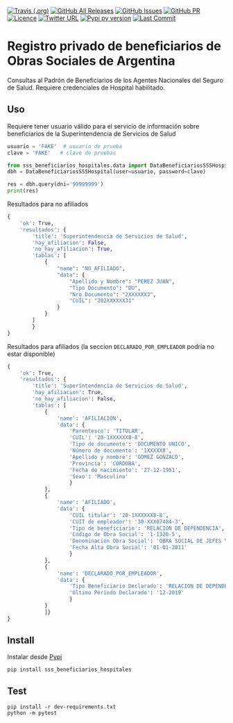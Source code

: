 [![Travis (.org)](https://img.shields.io/travis/cluster311/sss-beneficiarios?style=for-the-badge)](https://pypi.org/project/sss-beneficiarios-hospitales/)
[![GitHub All Releases](https://img.shields.io/github/downloads/cluster311/sss-beneficiarios/total?style=for-the-badge)](https://github.com/cluster311/sss-beneficiarios/releases)
[![GitHub Issues](https://img.shields.io/github/issues/cluster311/sss-beneficiarios?style=for-the-badge)](https://github.com/cluster311/sss-beneficiarios/issues)
[![GitHub PR](https://img.shields.io/github/issues-pr/cluster311/sss-beneficiarios?style=for-the-badge)](https://github.com/cluster311/sss-beneficiarios/pulls)
[![Licence](https://img.shields.io/github/license/cluster311/sss-beneficiarios?style=for-the-badge)](https://github.com/cluster311/sss-beneficiarios/blob/master/LICENSE)
[![Twitter URL](https://img.shields.io/twitter/url?style=for-the-badge&url=https%3A%2F%2Ftwitter.com%2Fcluster311)](https://twitter.com/cluster311)
[![Pypi py version](https://img.shields.io/pypi/pyversions/sss-beneficiarios-hospitales?style=for-the-badge)](https://pypi.org/project/sss-beneficiarios-hospitales/)
[![Last Commit](https://img.shields.io/github/last-commit/cluster311/sss-beneficiarios?style=for-the-badge)](https://github.com/cluster311/sss-beneficiarios/commits/master)
# Registro privado de beneficiarios de Obras Sociales de Argentina

Consultas al Padrón de Beneficiarios de los Agentes Nacionales del Seguro de Salud. Requiere credenciales de Hospital habilitado.

## Uso

Requiere tener usuario válido para el servicio de información sobre beneficiarios de 
la Superintendencia de Servicios de Salud

``` python
usuario = 'FAKE'  # usuario de prueba
clave = 'FAKE'   # clave de pruebas

from sss_beneficiarios_hospitales.data import DataBeneficiariosSSSHospital
dbh = DataBeneficiariosSSSHospital(user=usuario, password=clave)

res = dbh.query(dni='99999999')
print(res)
```

Resultados para no afiliados

``` python
{
    'ok': True, 
    'resultados': {
        'title': 'Superintendencia de Servicios de Salud',
        'hay_afiliacion': False,
        'no_hay_afiliacion': True,
        'tablas': [
            {
                "name": "NO_AFILIADO",
                "data": {
                    "Apellido y Nombre": "PEREZ JUAN",
                    "Tipo Documento": "DU",
                    "Nro Documento": "2XXXXXX3",
                    "CUIL": "202XXXXXX31"
                }
            }
        ]
        }
}
```

Resultados para afiliados (la seccion `DECLARADO_POR_EMPLEADOR` podría no estar disponible)

``` python
{
    'ok': True, 
    'resultados': {
        'title': 'Superintendencia de Servicios de Salud', 
        'hay_afiliacion': True, 
        'no_hay_afiliacion': False, 
        'tablas': [
            {
                'name': 'AFILIACION', 
                'data': {
                    'Parentesco': 'TITULAR', 
                    'CUIL': '20-1XXXXXX8-8', 
                    'Tipo de documento': 'DOCUMENTO UNICO', 
                    'Número de documento': '1XXXXX8', 
                    'Apellido y nombre': 'GOMEZ GONZALO', 
                    'Provincia': 'CORDOBA', 
                    'Fecha de nacimiento': '27-12-1951', 
                    'Sexo': 'Masculino'
                    }
            }, 
            {
                'name': 'AFILIADO', 
                'data': {
                    'CUIL titular': '20-1XXXXXX8-8', 
                    'CUIT de empleador': '30-XXX07484-3', 
                    'Tipo de beneficiario': 'RELACION DE DEPENDENCIA', 
                    'Código de Obra Social': '1-1320-5', 
                    'Denominación Obra Social': 'OBRA SOCIAL DE JEFES Y OFICIALES NAVALES DE RADIOCOMUNICACIONES', 
                    'Fecha Alta Obra Social': '01-01-2011'
                    }
            }, 
            {
                'name': 'DECLARADO_POR_EMPLEADOR', 
                'data': {
                    'Tipo Beneficiario Declarado': 'RELACION DE DEPENDENCIA (DDJJ SIJP)', 
                    'Ultimo Período Declarado': '12-2019'
                    }
            }
            ]}
}
```


## Install

Instalar desde [Pypi](https://pypi.org/project/sss-beneficiarios-hospitales/)

```
pip install sss_beneficiarios_hospitales
```

## Test

```
pip install -r dev-requirements.txt
python -m pytest
```